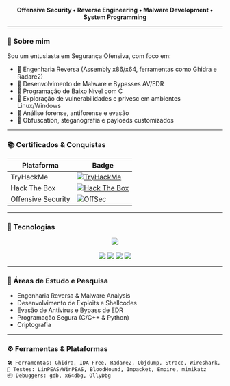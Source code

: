 
<p align="center">
  <b>Offensive Security • Reverse Engineering • Malware Development • System Programming</b>
</p>

---

### 🧠 Sobre mim

Sou um entusiasta em Segurança Ofensiva, com foco em:

- 🔬 Engenharia Reversa (Assembly x86/x64, ferramentas como Ghidra e Radare2)
- 🧬 Desenvolvimento de Malware e Bypasses AV/EDR
- 🧱 Programação de Baixo Nível com C
- 🐚 Exploração de vulnerabilidades e privesc em ambientes Linux/Windows
- 🧪 Análise forense, antiforense e evasão
- 🧠 Obfuscation, steganografia e payloads customizados

---

### 📚 Certificados & Conquistas

<div align="center">

| Plataforma | Badge |
|-----------|-------|
| TryHackMe | [![TryHackMe](https://img.shields.io/badge/TryHackMe-Click%20Here-red?logo=tryhackme&logoColor=white&style=for-the-badge)](https://tryhackme.com/p/DaviS) |
| Hack The Box | [![Hack The Box](https://img.shields.io/badge/HackTheBox-Profile-9fef00?logo=hackthebox&logoColor=black&style=for-the-badge)](https://app.hackthebox.com/profile/123456) |
| Offensive Security | ![OffSec](https://img.shields.io/badge/OSINT%20&%20Malware%20Dev-OffSec-black?style=for-the-badge&logo=kalilinux&logoColor=white) |

</div>

---

### 🔧 Tecnologias 

<p align="center">
  <img src="https://skillicons.dev/icons?i=linux,c,python,bash,git,vscode,raspberrypi,vim" /><br><br>
  <img src="https://img.shields.io/badge/x86/x64%20Assembly-grey?style=flat-square&logo=gnubash&logoColor=white"/>
  <img src="https://img.shields.io/badge/Ghidra-yellow?style=flat-square&logo=ghidra&logoColor=black"/>
  <img src="https://img.shields.io/badge/IDA%20Free-blue?style=flat-square"/>
  <img src="https://img.shields.io/badge/Radare2-Black?style=flat-square"/>
</p>

---

### 🧪 Áreas de Estudo e Pesquisa

- Engenharia Reversa & Malware Analysis
- Desenvolvimento de Exploits e Shellcodes
- Evasão de Antivírus e Bypass de EDR
- Programação Segura (C/C++ & Python)
- Criptografia 

---

### ⚙️ Ferramentas & Plataformas

```bash
🛠️ Ferramentas: Ghidra, IDA Free, Radare2, Objdump, Strace, Wireshark, nmap, Burp Suite
🔎 Testes: LinPEAS/WinPEAS, BloodHound, Impacket, Empire, mimikatz
📦 Debuggers: gdb, x64dbg, OllyDbg

